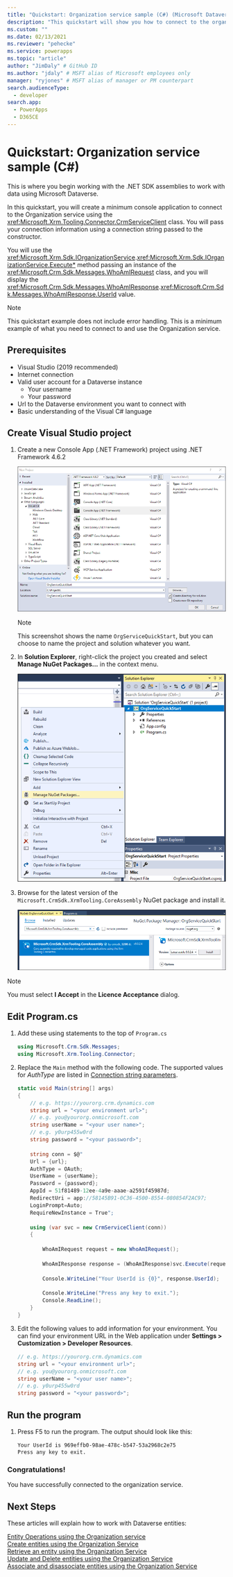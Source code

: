 ```yaml
---
title: "Quickstart: Organization service sample (C#) (Microsoft Dataverse) | Microsoft Docs" # Intent and product brand in a unique string of 43-59 chars including spaces
description: "This quickstart will show you how to connect to the organization service of the Microsoft Dataverse" # 115-145 characters including spaces. This abstract displays in the search result.
ms.custom: ""
ms.date: 02/13/2021
ms.reviewer: "pehecke"
ms.service: powerapps
ms.topic: "article"
author: "JimDaly" # GitHub ID
ms.author: "jdaly" # MSFT alias of Microsoft employees only
manager: "ryjones" # MSFT alias of manager or PM counterpart
search.audienceType: 
  - developer
search.app: 
  - PowerApps
  - D365CE
---
```

# Quickstart: Organization service sample (C#)

This is where you begin working with the .NET SDK assemblies to work with data using Microsoft Dataverse.

In this quickstart, you will create a minimum console application to connect to the Organization service using the <xref:Microsoft.Xrm.Tooling.Connector.CrmServiceClient> class. You will pass  your connection information using a connection string passed to the constructor.

You will use the <xref:Microsoft.Xrm.Sdk.IOrganizationService>.<xref:Microsoft.Xrm.Sdk.IOrganizationService.Execute*> method passing an instance of the <xref:Microsoft.Crm.Sdk.Messages.WhoAmIRequest> class, and you will display the <xref:Microsoft.Crm.Sdk.Messages.WhoAmIResponse>.<xref:Microsoft.Crm.Sdk.Messages.WhoAmIResponse.UserId> value.

> [!NOTE]
> This quickstart example does not include error handling. This is a minimum example of what you need to connect to and use the Organization service.


## Prerequisites

 - Visual Studio (2019 recommended)
 - Internet connection
 - Valid user account for a Dataverse instance
    - Your username
    - Your password
 - Url to the Dataverse environment you want to connect with
 - Basic understanding of the Visual C# language

## Create Visual Studio project

1. Create a new Console App (.NET Framework) project using .NET Framework 4.6.2

    ![Start a console app project](../media/quick-start-org-service-console-app-1.png)

    > [!NOTE]
    > This screenshot shows the name `OrgServiceQuickStart`, but you can choose to name the project and solution whatever you want. 

1. In **Solution Explorer**, right-click the project you created and select **Manage NuGet Packages...** in the context menu.

    ![Add NuGet package](../media/quick-start-org-service-console-app-2.png)

1. Browse for the latest version of the  `Microsoft.CrmSdk.XrmTooling.CoreAssembly` NuGet package and install it.

    ![Install Microsoft.CrmSdk.XrmTooling.CoreAssembly NuGet package](../media/quick-start-org-service-console-app-3.png)

> [!NOTE]
> You must select **I Accept** in the **Licence Acceptance** dialog.

## Edit Program.cs

1. Add these using statements to the top of `Program.cs`

    ```csharp
    using Microsoft.Crm.Sdk.Messages;
    using Microsoft.Xrm.Tooling.Connector;
    ```

1. Replace the `Main` method with the following code. The supported values for *AuthType* are listed in [Connection string parameters](../xrm-tooling/use-connection-strings-xrm-tooling-connect.md).

    ```csharp
    static void Main(string[] args)
    {            
        // e.g. https://yourorg.crm.dynamics.com
        string url = "<your environment url>";
        // e.g. you@yourorg.onmicrosoft.com
        string userName = "<your user name>";
        // e.g. y0urp455w0rd 
        string password = "<your password>";

        string conn = $@"
        Url = {url};
        AuthType = OAuth;
        UserName = {userName};
        Password = {password};
        AppId = 51f81489-12ee-4a9e-aaae-a2591f45987d;
        RedirectUri = app://58145B91-0C36-4500-8554-080854F2AC97;
        LoginPrompt=Auto;
        RequireNewInstance = True";

        using (var svc = new CrmServiceClient(conn))
        {

            WhoAmIRequest request = new WhoAmIRequest();

            WhoAmIResponse response = (WhoAmIResponse)svc.Execute(request);

            Console.WriteLine("Your UserId is {0}", response.UserId);

            Console.WriteLine("Press any key to exit.");
            Console.ReadLine();
        }
    }
    ```

1. Edit the following values to add information for your environment. You can find your environment URL in the Web application under **Settings > Customization > Developer Resources**.

    ```csharp
    // e.g. https://yourorg.crm.dynamics.com
    string url = "<your environment url>";
    // e.g. you@yourorg.onmicrosoft.com
    string userName = "<your user name>";
    // e.g. y0urp455w0rd
    string password = "<your password>";
    ```

## Run the program

1. Press F5 to run the program. The output should look like this:

    ```
    Your UserId is 969effb0-98ae-478c-b547-53a2968c2e75
    Press any key to exit.
    ```

### Congratulations!

You have successfully connected to the organization service.


## Next Steps

These articles will explain how to work with Dataverse entities:

[Entity Operations using the Organization service](entity-operations.md)<br />
[Create entities using the Organization Service](entity-operations-create.md)<br />
[Retrieve an entity using the Organization Service](entity-operations-retrieve.md)<br />
[Update and Delete entities using the Organization Service](entity-operations-update-delete.md)<br />
[Associate and disassociate entities using the Organization Service](entity-operations-associate-disassociate.md)
